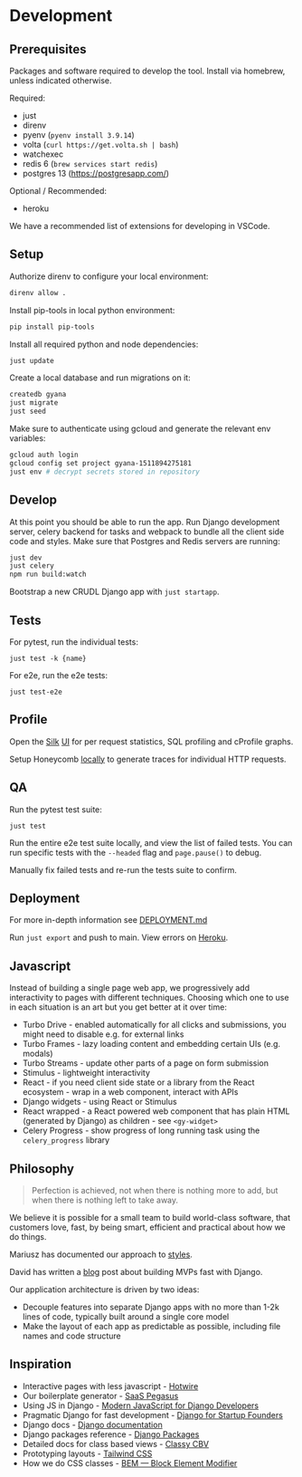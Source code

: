 # Development

## Prerequisites

Packages and software required to develop the tool. Install via homebrew, unless indicated otherwise.

Required:

- just
- direnv
- pyenv (`pyenv install 3.9.14`)
- volta (`curl https://get.volta.sh | bash`)
- watchexec
- redis 6 (`brew services start redis`)
- postgres 13 (https://postgresapp.com/)

Optional / Recommended:

- heroku

We have a recommended list of extensions for developing in VSCode.

## Setup

Authorize direnv to configure your local environment:

```bash
direnv allow .
```

Install pip-tools in local python environment:

```bash
pip install pip-tools
```

Install all required python and node dependencies:

```bash
just update
```

Create a local database and run migrations on it:

```bash
createdb gyana
just migrate
just seed
```

Make sure to authenticate using gcloud and generate the relevant env variables:

```bash
gcloud auth login
gcloud config set project gyana-1511894275181
just env # decrypt secrets stored in repository
```

## Develop

At this point you should be able to run the app. Run Django development server,
celery backend for tasks and webpack to bundle all the client side code and styles.
Make sure that Postgres and Redis servers are running:

```bash
just dev
just celery
npm run build:watch
```

Bootstrap a new CRUDL Django app with `just startapp`.

## Tests

For pytest, run the individual tests:

```
just test -k {name}
```

For e2e, run the e2e tests:

```
just test-e2e
```

## Profile

Open the [Silk](https://github.com/jazzband/django-silk) [UI](http://localhost:8000/silk)
for per request statistics, SQL profiling and cProfile graphs.

Setup Honeycomb [locally](apps/base/apps.py) to generate traces for
individual HTTP requests.

## QA

Run the pytest test suite:

```
just test
```

Run the entire e2e test suite locally, and view the list of failed tests. You can
run specific tests with the `--headed` flag and `page.pause()` to debug.

Manually fix failed tests and re-run the tests suite to confirm.

## Deployment

For more in-depth information see [DEPLOYMENT.md](DEPLOYMENT.md)

Run `just export` and push to main. View errors on
[Heroku](https://dashboard.heroku.com/apps/gyana-dev).

## Javascript

Instead of building a single page web app, we progressively add interactivity
to pages with different techniques. Choosing which one to use in each situation
is an art but you get better at it over time:

- Turbo Drive - enabled automatically for all clicks and submissions, you might
  need to disable e.g. for external links
- Turbo Frames - lazy loading content and embedding certain UIs (e.g. modals)
- Turbo Streams - update other parts of a page on form submission
- Stimulus - lightweight interactivity
- React - if you need client side state or a library from the React ecosystem -
  wrap in a web component, interact with APIs
- Django widgets - using React or Stimulus
- React wrapped - a React powered web component that has plain HTML (generated
  by Django) as children - see `<gy-widget>`
- Celery Progress - show progress of long running task using the `celery_progress`
  library

## Philosophy

> Perfection is achieved, not when there is nothing more to add, but when there is nothing left to take away.

We believe it is possible for a small team to build world-class software,
that customers love, fast, by being smart, efficient and practical about how
we do things.

Mariusz has documented our approach to [styles](apps/base/styles/STYLES.md).

David has written a [blog](https://davidkell.substack.com/p/davids-opinionated-guide-for-building)
post about building MVPs fast with Django.

Our application architecture is driven by two ideas:

- Decouple features into separate Django apps with no more than 1-2k lines of code,
  typically built around a single core model
- Make the layout of each app as predictable as possible, including file names
  and code structure

## Inspiration

- Interactive pages with less javascript - [Hotwire](https://hotwire.dev/)
- Our boilerplate generator - [SaaS Pegasus](https://www.saaspegasus.com/)
- Using JS in Django - [Modern JavaScript for Django Developers](https://www.saaspegasus.com/guides/modern-javascript-for-django-developers/)
- Pragmatic Django for fast development - [Django for Startup Founders](https://alexkrupp.typepad.com/sensemaking/2021/06/django-for-startup-founders-a-better-software-architecture-for-saas-startups-and-consumer-apps.html)
- Django docs - [Django documentation](https://docs.djangoproject.com/en/3.2/)
- Django packages reference - [Django Packages](https://djangopackages.org/)
- Detailed docs for class based views - [Classy CBV](https://ccbv.co.uk/)
- Prototyping layouts - [Tailwind CSS](https://tailwindcss.com/)
- How we do CSS classes - [BEM — Block Element Modifier](http://getbem.com/)
